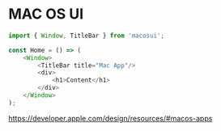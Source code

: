 # MAC OS UI



```typescript jsx
import { Window, TitleBar } from 'macosui';

const Home = () => (
    <Window>
        <TitleBar title="Mac App"/>
        <div>
            <h1>Content</h1>
        </div>
    </Window>
);
```





https://developer.apple.com/design/resources/#macos-apps